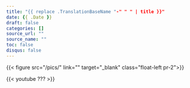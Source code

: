 ```yaml
---
title: "{{ replace .TranslationBaseName "-" " " | title }}"
date: {{ .Date }}
draft: false
categories: []
source_url: ""
source_name: ""
toc: false
disqus: false
---
```


{{< figure src="/pics/" link="" target="_blank" class="float-left pr-2">}}

<div class="row">
  <div class="col-6">
    {{< youtube ??? >}}
    <strong></strong>
  </div>
</div>
<!--more-->
